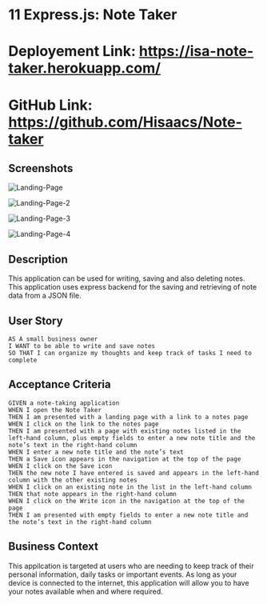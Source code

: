 # 11 Express.js: Note Taker

# Deployement Link: https://isa-note-taker.herokuapp.com/

# GitHub Link: https://github.com/Hisaacs/Note-taker

## Screenshots

![Landing-Page](https://user-images.githubusercontent.com/19741669/107210859-ae055100-6a3f-11eb-8008-04ebe98d26f4.PNG)

![Landing-Page-2](https://user-images.githubusercontent.com/19741669/107210868-b198d800-6a3f-11eb-86e0-204693d02503.PNG)

![Landing-Page-3](https://user-images.githubusercontent.com/19741669/107210875-b3629b80-6a3f-11eb-99a6-d375db588ce4.PNG)

![Landing-Page-4](https://user-images.githubusercontent.com/19741669/107210878-b5c4f580-6a3f-11eb-86f4-1fc9494ba271.PNG)

## Description

This application can be used for writing, saving and also deleting notes. This application uses express backend for the saving and retrieving of note data from a JSON file.


## User Story

```
AS A small business owner
I WANT to be able to write and save notes
SO THAT I can organize my thoughts and keep track of tasks I need to complete
```
## Acceptance Criteria

```
GIVEN a note-taking application
WHEN I open the Note Taker
THEN I am presented with a landing page with a link to a notes page
WHEN I click on the link to the notes page
THEN I am presented with a page with existing notes listed in the left-hand column, plus empty fields to enter a new note title and the note’s text in the right-hand column
WHEN I enter a new note title and the note’s text
THEN a Save icon appears in the navigation at the top of the page
WHEN I click on the Save icon
THEN the new note I have entered is saved and appears in the left-hand column with the other existing notes
WHEN I click on an existing note in the list in the left-hand column
THEN that note appears in the right-hand column
WHEN I click on the Write icon in the navigation at the top of the page
THEN I am presented with empty fields to enter a new note title and the note’s text in the right-hand column

```
## Business Context
This appilcation is targeted at users who are needing to keep track of their personal information, daily tasks or important events. As long as your device is connected to the internet, this application will allow you to have your notes available when and where required.



